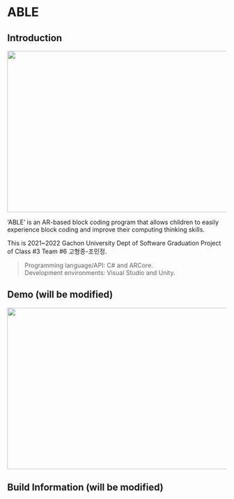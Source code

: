 # ABLE

## Introduction
<img src="https://user-images.githubusercontent.com/58305490/166175842-d097792c-7a98-4596-94f4-407131a1f23a.png"  width="700" height="370">

‘ABLE’ is an AR-based block coding program that allows children to easily experience block coding and improve their computing thinking skills.

This is 2021~2022 Gachon University Dept of Software Graduation Project of Class #3 Team #6 고형종-조민정.

> Programming language/API: C# and ARCore.  
> Development environments: Visual Studio and Unity.

## Demo (will be modified)
<img src="https://user-images.githubusercontent.com/58305490/167360053-a9ab8b84-fdbb-4812-a2a0-0f442e9758e0.gif"  width="700" height="370">

## Build Information (will be modified)
